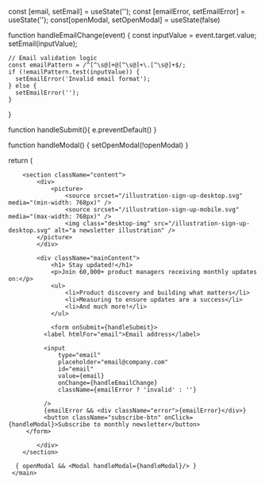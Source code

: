  const [email, setEmail] = useState('');
  const [emailError, setEmailError] = useState('');
  const[openModal, setOpenModal] = useState(false)
  
  function handleEmailChange(event) {
    const inputValue = event.target.value;
    setEmail(inputValue);
  
    // Email validation logic
    const emailPattern = /^[^\s@]+@[^\s@]+\.[^\s@]+$/;
    if (!emailPattern.test(inputValue)) {
      setEmailError('Invalid email format');
    } else {
      setEmailError('');
    }
  }
  
  function handleSubmit(){
    e.preventDefault()
  }

  function handleModal() {
    setOpenModal(!openModal)
  }

  return (
     <main className="container">
  
        <section className="content">
            <div>
                <picture>
                    <source srcset="/illustration-sign-up-desktop.svg" media="(min-width: 768px)" />
                    <source srcset="/illustration-sign-up-mobile.svg"  media="(max-width: 768px)" /> 
                    <img class="desktop-img" src="/illustration-sign-up-desktop.svg" alt="a newsletter illustration" />
            </picture>
            </div>

            <div className="mainContent">
                <h1> Stay updated!</h1>
                <p>Join 60,000+ product managers receiving monthly updates on:</p>
                <ul>
                    <li>Product discovery and building what matters</li>
                    <li>Measuring to ensure updates are a success</li>
                    <li>And much more!</li>
                </ul>

                <form onSubmit={handleSubmit}>
              <label htmlFor="email">Email address</label>
              
              <input
                  type="email"
                  placeholder="email@company.com"
                  id="email"
                  value={email}
                  onChange={handleEmailChange}
                  className={emailError ? 'invalid' : ''}
                 
              />
              {emailError && <div className="error">{emailError}</div>}
              <button className="subscribe-btn" onClick={handleModal}>Subscribe to monthly newsletter</button>
         </form>

            </div>
        </section>

      { openModal && <Modal handleModal={handleModal}/> }
     </main>
